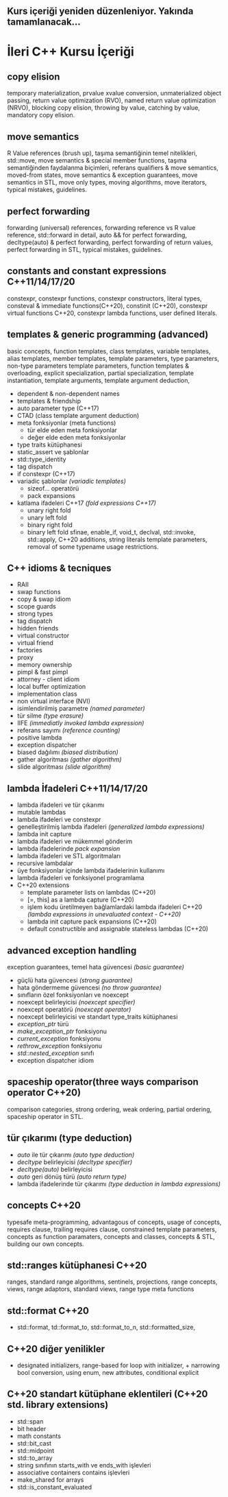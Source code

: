 ## Kurs içeriği yeniden düzenleniyor. Yakında tamamlanacak...

# İleri C++ Kursu İçeriği

## copy elision
temporary materialization, prvalue xvalue conversion, unmaterialized object passing, return value optimization (RVO), named return value optimization (NRVO), blocking copy elision, throwing by value, catching by value, mandatory copy elision.

## move semantics 
R Value references (brush up), taşıma semantiğinin temel nitelikleri, std::move, move semantics & special member functions, taşıma semantiğinden faydalanma biçimleri, 
referans qualifiers & move semantics, moved-from states, move semantics & exception guarantees, move semantics in STL, move only types, moving algorithms, move iterators, typical mistakes, guidelines.

## perfect forwarding
forwarding (universal) references, forwarding reference vs R value reference, std::forward in detail, auto && for perfect forwarding,  decltype(auto) & perfect forwarding, perfect forwarding of return values, perfect forwarding in STL, typical mistakes, guidelines.

## constants and constant expressions C++11/14/17/20
constexpr, constexpr functions, constexpr constructors, literal types, consteval & immediate functions(C++20), constinit (C++20), constexpr virtual functions C++20, constexpr lambda functions, user defined literals.

## templates & generic programming (advanced)
basic concepts, function templates, class templates, variable templates, alias templates, member templates, template parameters, type parameters, non-type parameters
template parameters, function templates & overloading, explicit specialization, partial specialization, template instantiation, template arguments, template argument deduction, 
+ dependent & non-dependent names
+ templates & friendship
+ auto parameter type (C++17)
+ CTAD (class template argument deduction)
+ meta fonksiyonlar (meta functions)
  + tür elde eden meta fonksiyonlar
  + değer elde eden meta fonksiyonlar
+ type traits kütüphanesi
+ static_assert ve şablonlar
+ std::type_identity
+ tag dispatch
+ if constexpr (C++17)
+ variadic şablonlar _(variadic templates)_
  + sizeof... operatörü
  + pack expansions
+ katlama ifadeleri C++17 _(fold expressions C++17)_
  + unary right fold
  + unary left fold
  + binary right fold
  + binary left fold
sfinae, enable_if, void_t, declval, std::invoke, std::apply, C++20 additions, string literals template parameters, removal of some typename usage restrictions.
## C++ idioms & tecniques
+ RAII
+ swap functions
+ copy & swap idiom
+ scope guards
+ strong types
+ tag dispatch
+ hidden friends
+ virtual constructor
+ virtual friend
+ factories
+ proxy
+ memory ownership
+ pimpl & fast pimpl
+ attorney - client idiom
+ local buffer optimization
+ implementation class
+ non virtual interface (NVI)
+ isimlendirilmiş parametre _(named parameter)_
+ tür silme _(type erasure)_
+ IIFE _(immediatly invoked lambda expression)_
+ referans sayımı _(reference counting)_
+ positive lambda
+ exception dispatcher
+ biased dağılımı _(biased distribution)_
+ gather algoritması _(gather algorithm)_
+ slide algoritması _(slide algorithm)_

## lambda İfadeleri C++11/14/17/20 
+ lambda ifadeleri ve tür çıkarımı
+ mutable lambdas
+ lambda ifadeleri ve constexpr 
+ genelleştirilmiş lambda ifadeleri _(generalized lambda expressions)_
+ lambda init capture
+ lambda ifadeleri ve mükemmel gönderim
+ lambda ifadelerinde _pack expansion_
+ lambda ifadeleri ve STL algoritmaları
+ recursive lambdalar
+ üye fonksiyonlar içinde lambda ifadelerinin kullanımı
+ lambda ifadeleri ve fonksiyonel programlama
+ C++20 extensions
	+ template parameter lists on lambdas (C++20)
	+ \[=, this] as a lambda capture (C++20)
	+ işlem kodu üretilmeyen bağlamlardaki lambda ifadeleri C++20 _(lambda expressions in unevaluated context - C++20)_
	+ lambda init capture pack expansions (C++20)
	+ default constructible and assignable stateless lambdas (C++20)

## advanced exception handling
exception guarantees, temel hata güvencesi _(basic guarantee)_
  + güçlü hata güvencesi _(strong guarantee)_
  + hata göndermeme güvencesi _(no throw guarantee)_
  + sınıfların özel fonksiyonları ve noexcept
+ noexcept belirleyicisi _(noexcept specifier)_
+ noexcept operatörü _(noexcept operator)_
+ noexcept belirleyicisi ve standart type_traits kütüphanesi
+ _exception\_ptr_ türü
+ _make\_exception_ptr_ fonksiyonu
+ _current\_exception_ fonksiyonu
+ _rethrow\_exception_ fonksiyonu
+ _std::nested\_exception_ sınıfı
+ exception dispatcher idiom

## spaceship operator(three ways comparison operator C++20)
comparison categories, strong ordering, weak ordering, partial ordering, spaceship operator in STL.

## tür çıkarımı (type deduction)
+ _auto_ ile tür çıkarımı _(auto type deduction)_
+ _decltype_ belirleyicisi _(decltype specifier)_
+ _decltype(auto)_ belirleyicisi
+ _auto_ geri dönüş türü _(auto return type)_
+ lambda ifadelerinde tür çıkarımı _(type deduction in lambda expressions)_

## concepts C++20
typesafe meta-programming, advantagous of concepts, usage of concepts, requires clause, trailing requires clause, constrained template parameters, concepts as function paramaters, concepts and classes, concepts & STL, building our own concepts.


## std::ranges kütüphanesi C++20
ranges, standard range algorithms, sentinels, projections, range concepts, views, range adaptors, standard views, range type meta functions

## std::format C++20
+ std::format, td::format_to, std::format_to_n, std::formatted_size, 

## C++20 diğer yenilikler
+ designated initializers, range-based for loop with initializer, + narrowing bool conversion, using enum, new attributes, conditional explicit

## C++20 standart kütüphane eklentileri (C++20 std. library extensions)
+ std::span
+ bit header
+ math constants
+ std::bit_cast
+ std::midpoint
+ std::to_array
+ string sınıfının starts_with ve ends_with işlevleri
+ associative containers contains işlevleri
+ make_shared for arrays
+ std::is_constant_evaluated
